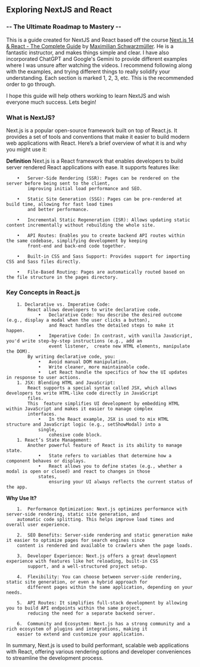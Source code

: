 ## Exploring NextJS and React
### -- The Ultimate Roadmap to Mastery --

This is a guide created for NextJS and React based off the course [Next.js 14 & React - The Complete Guide](https://www.udemy.com/course/nextjs-react-the-complete-guide/?couponCode=OF83024F) by [Maximilian Schwarzmüller](https://www.udemy.com/course/nextjs-react-the-complete-guide/#instructor-1). He is a fantastic instructor, and makes things simple and clear. I have also incorporated ChatGPT and Google's Gemini to provide different examples where I was unsure after watching the videos. I recommend following along with the examples, and trying different things to really solidify your understanding. Each section is marked 1, 2, 3, etc. This is the recommended order to go through.

I hope this guide will help others working to learn NextJS and wish everyone much success. Lets begin!

### What is NextJS?
Next.js is a popular open-source framework built on top of React.js. It provides a set of tools and conventions that make it easier to build modern web applications with React. Here’s a brief overview of what it is and why you might use it:

**Definition**
Next.js is a React framework that enables developers to build server rendered React applications with ease. It supports features like:
```
    •   Server-Side Rendering (SSR): Pages can be rendered on the server before being sent to the client,
        improving initial load performance and SEO.

    •	Static Site Generation (SSG): Pages can be pre-rendered at build time, allowing for fast load times
        and better performance.

    •	Incremental Static Regeneration (ISR): Allows updating static content incrementally without rebuilding the whole site.

    •	API Routes: Enables you to create backend API routes within the same codebase, simplifying development by keeping
        front-end and back-end code together.

    •	Built-in CSS and Sass Support: Provides support for importing CSS and Sass files directly.

    •	File-Based Routing: Pages are automatically routed based on the file structure in the pages directory.
```
### Key Concepts in React.js
```
    1. Declarative vs. Imperative Code:
        React allows developers to write declarative code.
            •	Declarative Code: You describe the desired outcome (e.g., display a modal when the user clicks a button),
                and React handles the detailed steps to make it happen.
            •	Imperative Code: In contrast, with vanilla JavaScript, you'd write step-by-step instructions (e.g., add an
                event listener,  create new HTML elements, manipulate the DOM).
        By writing declarative code, you:
            •	Avoid manual DOM manipulation.
            •	Write cleaner, more maintainable code.
            •	Let React handle the specifics of how the UI updates in response to user actions.
    1. JSX: Blending HTML and JavaScript:
        React supports a special syntax called JSX, which allows developers to write HTML-like code directly in JavaScript 
        files.
        This  feature simplifies UI development by embedding HTML within JavaScript and makes it easier to manage complex 
        interfaces.
            •	In the React example, JSX is used to mix HTML structure and JavaScript logic (e.g., setShowModal) into a 
            single,
                cohesive code block.
    1. React’s State Management:
        Another powerful feature of React is its ability to manage state.
            •	State refers to variables that determine how a component behaves or displays.
            •	React allows you to define states (e.g., whether a modal is open or closed) and react to changes in those 
            states,
                ensuring your UI always reflects the current status of the app.
```

**Why Use It?**
```
    1.	Performance Optimization: Next.js optimizes performance with server-side rendering, static site generation, and 
    automatic code splitting. This helps improve load times and overall user experience.

    2.	SEO Benefits: Server-side rendering and static generation make it easier to optimize pages for search engines since 
    content is rendered and available to crawlers when the page loads.

    3.	Developer Experience: Next.js offers a great development experience with features like hot reloading, built-in CSS 
        support, and a well-structured project setup.

    4.	Flexibility: You can choose between server-side rendering, static site generation, or even a hybrid approach for 
        different pages within the same application, depending on your needs.

    5.	API Routes: It simplifies full-stack development by allowing you to build API endpoints within the same project, 
        reducing the need for a separate backend server.

    6.	Community and Ecosystem: Next.js has a strong community and a rich ecosystem of plugins and integrations, making it 
    easier to extend and customize your application.
```

In summary, Next.js is used to build performant, scalable web applications with React, offering various rendering options and developer conveniences to streamline the development process.

